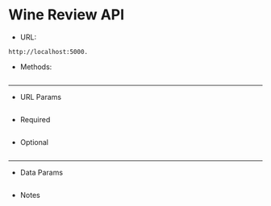 # Wine Review API

- URL:
```
http://localhost:5000.
```

- Methods:
```

```
---
- URL Params
```

```

- Required
```

```

- Optional
```

```
---
- Data Params
```

```

- Notes
```

```
